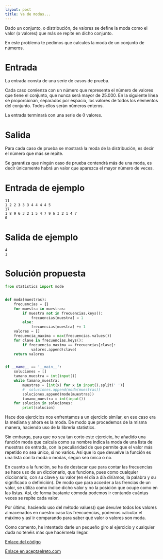 ```yaml
---
layout: post
title: Va de modas...
---
```


Dado un conjunto, o distribución, de valores se define la moda como el valor (o valores) que más se repite en dicho conjunto.

En este problema te pedimos que calcules la moda de un conjunto de números.

# Entrada

La entrada consta de una serie de casos de prueba.

Cada caso comienza con un número que representa el número de valores que tiene el conjunto, que nunca será mayor de 25.000. En la siguiente línea se proporcionan, separados por espacio, los valores de todos los elementos del conjunto. Todos ellos serán números enteros.

La entrada terminará con una serie de 0 valores.

# Salida

Para cada caso de prueba se mostrará la moda de la distribución, es decir el número que más se repite.

Se garantiza que ningún caso de prueba contendrá más de una moda, es decir únicamente habrá un valor que aparezca el mayor número de veces.

# Entrada de ejemplo

```
11
1 2 2 3 3 3 4 4 4 4 5
17
1 8 9 6 3 2 1 5 4 7 9 6 3 2 1 4 7
0
```

# Salida de ejemplo

```
4
1
```
# Solución propuesta

``` python
from statistics import mode


def moda(muestras):
    frecuencias = {}
    for muestra in muestras:
        if muestra not in frecuencias.keys():
            frecuencias[muestra] = 1
        else:
            frecuencias[muestra] += 1
    valores = []
    frecuencia_maxima = max(frecuencias.values())
    for clave in frecuencias.keys():
        if frecuencia_maxima == frecuencias[clave]:
            valores.append(clave)
    return valores


if __name__ == '__main__':
    soluciones = []
    tamano_muestra = int(input())
    while tamano_muestra:
        muestras = [int(x) for x in input().split(' ')]
        #  soluciones.append(moda(muestras))
        soluciones.append(mode(muestras))
        tamano_muestra = int(input())
    for solucion in soluciones:
        print(solucion)
```

Hace dos ejercicios nos enfrentamos a un ejercicio similar, en ese caso era la
mediana y ahora es la moda. De modo que procedemos de la misma manera, haciendo
uso de la librería statistics.

Sin embargo, para que no sea tan corto este ejercicio, he añadido una función moda
que calcula como su nombre indica la moda de una lista de muestras de entrada,
con la peculiaridad de que permite que el valor más repetido no sea único, si no
varios. Así que lo que devuelve la función es una lista con la moda o modas, según
sea única o no.

En cuanto a la función, se ha de destacar que para contar las frecuencias se hace
uso de un diccionario, que funciona, pues como cualquier diccionario, con su clave
y su valor (en el día a día diríamos, la palabra y su significado o definición).
De modo que para acceder a las frencias de un valor, se utiliza como índice dicho
valor y no la posición que ocupe como en las listas. Así, de forma bastante cómoda
podemos ir contando cuántas veces se repite cada valor.

Por último, haciendo uso del método values() que devulve todos los valores almacenados
en nuestro caso las frencuencias, podemos calcular el máximo y así ir comparando
para saber qué valor o valores son moda.

Como comento, he intentado darle un pequeño giro al ejercicio y cualquier duda no
tenéis más que hacérmela llegar.

[Enlace del código](https://github.com/israelem/aceptaelreto/blob/master/codes/2017-10-09-modas.py)

[Enlace en aceptaelreto.com](https://www.aceptaelreto.com/problem/statement.php?id=152&potw=1)
